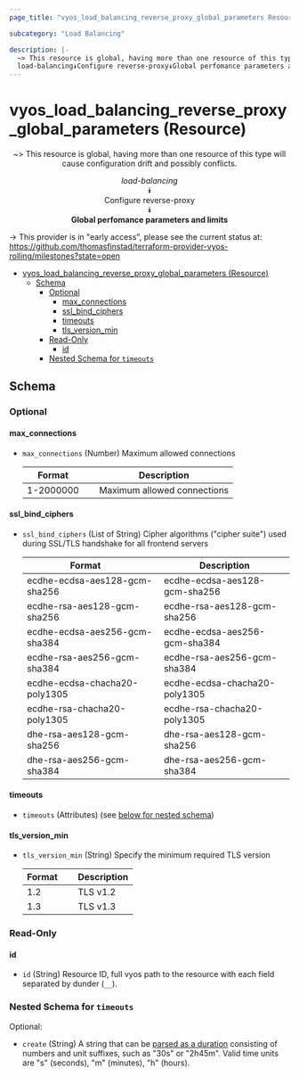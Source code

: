 ```yaml
---
page_title: "vyos_load_balancing_reverse_proxy_global_parameters Resource - vyos"

subcategory: "Load Balancing"

description: |-
  ~> This resource is global, having more than one resource of this type will cause configuration drift and possibly conflicts.
  load-balancing⯯Configure reverse-proxy⯯Global perfomance parameters and limits
---
```


# vyos_load_balancing_reverse_proxy_global_parameters (Resource)
<center>

~> This resource is global, having more than one resource of this type will cause configuration drift and possibly conflicts.

*load-balancing*  
⯯  
Configure reverse-proxy  
⯯  
**Global perfomance parameters and limits**


</center>

-> This provider is in "early access", please see the current status at: https://github.com/thomasfinstad/terraform-provider-vyos-rolling/milestones?state=open

<!--TOC-->

- [vyos_load_balancing_reverse_proxy_global_parameters (Resource)](#vyos_load_balancing_reverse_proxy_global_parameters-resource)
  - [Schema](#schema)
    - [Optional](#optional)
      - [max_connections](#max_connections)
      - [ssl_bind_ciphers](#ssl_bind_ciphers)
      - [timeouts](#timeouts)
      - [tls_version_min](#tls_version_min)
    - [Read-Only](#read-only)
      - [id](#id)
    - [Nested Schema for `timeouts`](#nested-schema-for-timeouts)

<!--TOC-->

<!-- schema generated by tfplugindocs -->
## Schema

### Optional

#### max_connections
- `max_connections` (Number) Maximum allowed connections

    |  Format     &emsp;|  Description                  |
    |-------------|-------------------------------|
    |  1-2000000  &emsp;|  Maximum allowed connections  |
#### ssl_bind_ciphers
- `ssl_bind_ciphers` (List of String) Cipher algorithms (&#34;cipher suite&#34;) used during SSL/TLS handshake for all frontend servers

    |  Format                         &emsp;|  Description                    |
    |---------------------------------|---------------------------------|
    |  ecdhe-ecdsa-aes128-gcm-sha256  &emsp;|  ecdhe-ecdsa-aes128-gcm-sha256  |
    |  ecdhe-rsa-aes128-gcm-sha256    &emsp;|  ecdhe-rsa-aes128-gcm-sha256    |
    |  ecdhe-ecdsa-aes256-gcm-sha384  &emsp;|  ecdhe-ecdsa-aes256-gcm-sha384  |
    |  ecdhe-rsa-aes256-gcm-sha384    &emsp;|  ecdhe-rsa-aes256-gcm-sha384    |
    |  ecdhe-ecdsa-chacha20-poly1305  &emsp;|  ecdhe-ecdsa-chacha20-poly1305  |
    |  ecdhe-rsa-chacha20-poly1305    &emsp;|  ecdhe-rsa-chacha20-poly1305    |
    |  dhe-rsa-aes128-gcm-sha256      &emsp;|  dhe-rsa-aes128-gcm-sha256      |
    |  dhe-rsa-aes256-gcm-sha384      &emsp;|  dhe-rsa-aes256-gcm-sha384      |
#### timeouts
- `timeouts` (Attributes) (see [below for nested schema](#nestedatt--timeouts))
#### tls_version_min
- `tls_version_min` (String) Specify the minimum required TLS version

    |  Format  &emsp;|  Description  |
    |----------|---------------|
    |  1.2     &emsp;|  TLS v1.2     |
    |  1.3     &emsp;|  TLS v1.3     |

### Read-Only

#### id
- `id` (String) Resource ID, full vyos path to the resource with each field separated by dunder (`__`).

<a id="nestedatt--timeouts"></a>
### Nested Schema for `timeouts`

Optional:

- `create` (String) A string that can be [parsed as a duration](https://pkg.go.dev/time#ParseDuration) consisting of numbers and unit suffixes, such as &#34;30s&#34; or &#34;2h45m&#34;. Valid time units are &#34;s&#34; (seconds), &#34;m&#34; (minutes), &#34;h&#34; (hours).
